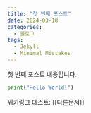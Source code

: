 ```yaml
---
title: "첫 번째 포스트"
date: 2024-03-18
categories:
  - 블로그
tags:
  - Jekyll
  - Minimal Mistakes
---
```


첫 번째 포스트 내용입니다.

```python
print("Hello World!")
```

위키링크 테스트: [[다른문서]] 
